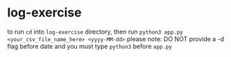 # log-exercise

to run ```cd``` into ```log-exercise``` directory, then run ```python3 app.py <your_csv_file_name_here> <yyyy-MM-dd>```
please note: DO NOT provide a -d flag before date and you must type ```python3``` before ```app.py```

